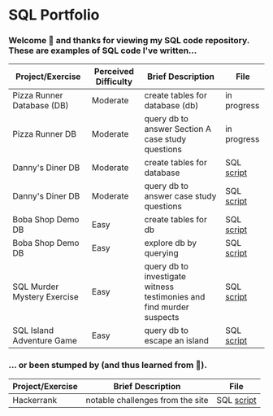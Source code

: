 SQL Portfolio
========

### Welcome :wave: and thanks for viewing my SQL code repository. These are examples of SQL code I've written...  

| Project/Exercise | Perceived Difficulty | Brief Description | File |
| ----------- | ----------- |----------- | ----------- |
| Pizza Runner Database (DB) | Moderate | create tables for database (db) | in progress |
| Pizza Runner DB | Moderate | query db to answer Section A case study questions | in progress |
| Danny's Diner DB | Moderate | create tables for database | SQL [script](https://github.com/elyzzab/learning-sql/blob/main/dannys-diner-table-queries.sql) |
| Danny's Diner DB | Moderate | query db to answer case study questions | SQL [script](https://github.com/elyzzab/learning-sql/blob/main/dannys-diner-analysis-queries.sql) |
| Boba Shop Demo DB | Easy | create tables for db | SQL [script](https://github.com/elyzzab/learning-sql/blob/main/demo-database-boba-shop-tables.sql) |
| Boba Shop Demo DB | Easy | explore db by querying | SQL [script](https://github.com/elyzzab/learning-sql/blob/main/demo-database-boba-shop-queries.sql) |
| SQL Murder Mystery Exercise | Easy | query db to investigate witness testimonies and find murder suspects | SQL [script](https://github.com/elyzzab/learning-sql/blob/main/SLQ-murder-mystery-queries.sql) |
| SQL Island Adventure Game | Easy | query db to escape an island | SQL [script](https://github.com/elyzzab/learning-sql/blob/main/SQL-island-queries.sql) |


### ... or been stumped by (and thus learned from :brain:).

| Project/Exercise | Brief Description | File |
| ----------- | ----------- | ----------- |
| Hackerrank | notable challenges from the site | SQL [script](https://github.com/elyzzab/learning-sql/blob/main/hackerrank-challenges.sql) |
